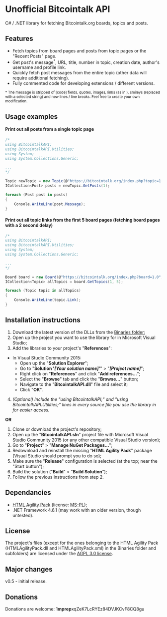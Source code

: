# Unofficial Bitcointalk API
C# / .NET library for fetching Bitcointalk.org boards, topics and posts.

## Features
* Fetch topics from board pages and posts from topic pages or the "Recent Posts" page.
* Get post's message<sup>\*</sup>, URL, title, number in topic, creation date, author's username and profile link.
* Quickly fetch post messages from the entire topic (other data will require additional fetching).
* Fully commented code for developing extensions / different versions.

<sub>\* The message is stripped of [code] fields, quotes, images, links (as in <a href></a>), smileys (replaced with a selected string) and new lines / line breaks. Feel free to create your own modification.</sub>
## Usage examples

#### Print out all posts from a single topic page
``` cs
/*
using BitcointalkAPI;
using BitcointalkAPI.Utilities;
using System;
using System.Collections.Generic;

...
*/

Topic newTopic = new Topic(@"https://bitcointalk.org/index.php?topic=1.0", new WebConfig(2000));
ICollection<Post> posts = newTopic.GetPosts(1);

foreach (Post post in posts)
{
    Console.WriteLine(post.Message);
}
```

#### Print out all topic links from the first 5 board pages (fetching board pages with a 2 second delay)
``` cs
/*
using BitcointalkAPI;
using BitcointalkAPI.Utilities;
using System;
using System.Collections.Generic;

...
*/

Board board = new Board(@"https://bitcointalk.org/index.php?board=1.0", new WebConfig(2000));
ICollection<Topic> allTopics = board.GetTopics(1, 5);

foreach (Topic topic in allTopics)
{
    Console.WriteLine(topic.Link);
}
```

## Installation instructions

1. Download the latest version of the DLLs from the [Binaries folder](/Binaries);
2. Open up the project you want to use the library for in Microsoft Visual Studio;
3. Add the libraries to your project's "**References**":
  * In Visual Studio Community 2015:
    * Open up the "**Solution Explorer**";
    * Go to "**Solution '*[Your solution name]*'**" > "***[Project name]***";
    * Right click on "**References**" and click "**Add references...**";
    * Select the "**Browse**" tab and click the "**Browse...**" button;
    * Navigate to the "**BitcointalkAPI.dll**" file and select it;
    * Click "**OK**".
4. *(Optional) Include the "using BitcointalkAPI;" and "using BitcointalkAPI.Utilities;" lines in every source file you use the library in for easier access.*

**OR**

1. Clone or download the project's repository;
2. Open up the "**BitcointalkAPI.sln**" project file with Microsoft Visual Studio Community 2015 (or any other compatible Visual Studio version);
3. Go to "**Project**" > "**Manage NuGet Packages...**";
4. Redownload and reinstall the missing "**HTML Agility Pack**" package (Visual Studio should prompt you to do so);
5. Make sure the "**Release**" configuration is selected (at the top; near the "Start button");
6. Build the solution ("**Build**" > "**Build Solution**");
7. Follow the previous instructions from step 2.

## Dependancies

* [HTML Agility Pack](http://www.nuget.org/packages/HtmlAgilityPack) (license: [MS-PL](https://msdn.microsoft.com/en-us/library/ff647676.aspx));
* .NET Framework 4.6.1 (may work with an older version, though untested).

## License
The project's files (except for the ones belonging to the HTML Agility Pack (HTMLAgilityPack.dll and HTMLAgilityPack.xml) in the Binaries folder and subfolders) are licensed under the [AGPL 3.0 license](LICENSE).

## Major changes

v0.5 - initial release.

## Donations

Donations are welcome: 1**mprep**xqZeK7LcRYEz84DVJKCvF8CQ8gu
